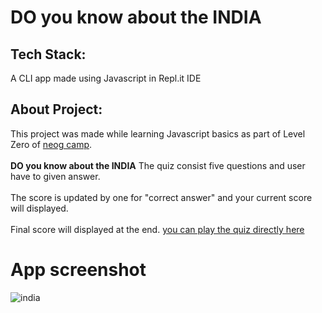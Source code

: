 # DO you know about the INDIA
## Tech Stack:
A CLI app made using Javascript in Repl.it IDE
## About Project:
This project was made while learning Javascript basics as part of Level Zero of [neog camp](https://neog.camp/guide/home).
<br><br>
**DO you know about the INDIA** The quiz consist five questions and user have to given answer.
<br><br>
The score is updated by one for "correct answer" and your current score will displayed.
<br><br>
Final score will displayed at the end.
[you can play the quiz directly here](https://replit.com/@sindoojapaladi/quiz-about-india?embed=1&output=1)
 
# App screenshot
![india](https://user-images.githubusercontent.com/88897390/211185718-f8d459ae-7f80-4115-af70-6fd2d5244452.jpg)


